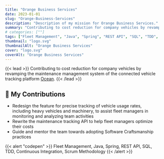 ```yaml
---
title: "Orange Business Services"
date: 2023-01-01
slug: "Orange-Business-Services"
description: "Description of my mission for Orange Business Services."
summary: "Contributing to cost reduction for company vehicles by revamping the maintenance management system of the connected vehicle tracking platform [Ocean](https://ocean.orange-business.com/)."
# categories: [""]
tags: ["Fleet Management", "Java", "Spring", "REST API", "SQL", "TDD", "Continuous Integration", "Scrum Methodology"]
thumbnail: "logo.svg"
thumbnailAlt: "Orange Business Services"
cover: "logo.svg"
coverAlt: "Orange Business Services"
---
```


{{< lead >}}
Contributing to cost reduction for company vehicles by revamping the maintenance management system
of the connected vehicle tracking platform [Ocean](https://ocean.orange-business.com/).
{{< /lead >}}

## :dart: My Contributions

* Redesign the feature for precise tracking of vehicle usage rates, including heavy vehicles and machinery,
to assist fleet managers in monitoring and analyzing team activities
* Rewrite the maintenance tracking API to help fleet managers optimize their costs
* Guide and mentor the team towards adopting Software Craftsmanship practices

{{< alert "codepen" >}}
Fleet Management, Java, Spring, REST API, SQL, TDD, Continuous Integration, Scrum Methodology
{{< /alert >}}
